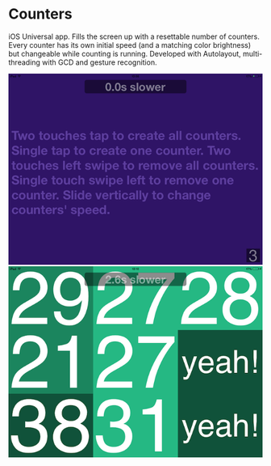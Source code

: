 # Counters
iOS Universal app. Fills the screen up with a resettable number of counters. Every counter has its own initial speed (and a matching color brightness) but changeable while counting is running. Developed with Autolayout, multi-threading with GCD and gesture recognition.

![intial_screen](https://github.com/pd3v/Counters/blob/master/Screenshots/Initial%20screen.PNG)
![3x3_counters_screen_whith_speed_changing_ indicator](https://github.com/pd3v/Counters/blob/master/Screenshots/counters%20running.PNG)

